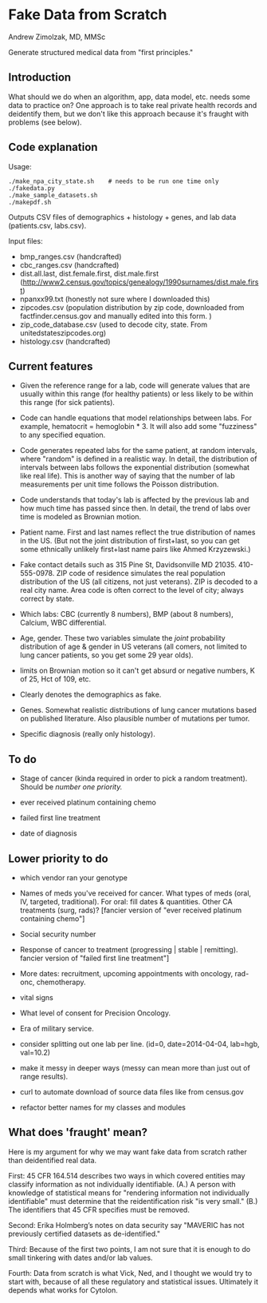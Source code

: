 Fake Data from Scratch
========================

Andrew Zimolzak, MD, MMSc

Generate structured medical data from "first principles."

Introduction
--------

What should we do when an algorithm, app, data model, etc. needs some
data to practice on? One approach is to take real private health
records and deidentify them, but we don't like this approach because
it's fraught with problems (see below).

Code explanation
---------

Usage:

    ./make_npa_city_state.sh    # needs to be run one time only
    ./fakedata.py
    ./make_sample_datasets.sh
    ./makepdf.sh

Outputs CSV files of demographics + histology + genes, and lab data
(patients.csv, labs.csv).

Input files:

* bmp_ranges.csv (handcrafted)
* cbc_ranges.csv (handcrafted)
* dist.all.last, dist.female.first, dist.male.first
  (http://www2.census.gov/topics/genealogy/1990surnames/dist.male.first)
* npanxx99.txt (honestly not sure where I downloaded this)
* zipcodes.csv (population distribution by zip code, downloaded from
  factfinder.census.gov and manually edited into this form. )
* zip_code_database.csv (used to decode city, state. From
  unitedstateszipcodes.org)
* histology.csv (handcrafted)

Current features
--------

* Given the reference range for a lab, code will generate values that
  are usually within this range (for healthy patients) or less likely
  to be within this range (for sick patients).

* Code can handle equations that model relationships between labs. For
  example, hematocrit = hemoglobin * 3. It will also add some
  "fuzziness" to any specified equation.

* Code generates repeated labs for the same patient, at random
  intervals, where "random" is defined in a realistic way. In detail,
  the distribution of intervals between labs follows the exponential
  distribution (somewhat like real life). This is another way of
  saying that the number of lab measurements per unit time follows the
  Poisson distribution.

* Code understands that today's lab is affected by the previous lab
  and how much time has passed since then. In detail, the trend of
  labs over time is modeled as Brownian motion.

* Patient name. First and last names reflect the true distribution of
  names in the US. (But not the joint distribution of first+last, so
  you can get some ethnically unlikely first+last name pairs like
  Ahmed Krzyzewski.)

* Fake contact details such as 315 Pine St, Davidsonville MD 21035.
  410-555-0978. ZIP code of residence simulates the real population
  distribution of the US (all citizens, not just veterans). ZIP is
  decoded to a real city name. Area code is often correct to the level
  of city; always correct by state.

* Which labs: CBC (currently 8 numbers), BMP (about 8 numbers),
  Calcium, WBC differential.

* Age, gender. These two variables simulate the *joint* probability
  distribution of age & gender in US veterans (all comers, not limited
  to lung cancer patients, so you get some 29 year olds).

* limits on Brownian motion so it can't get absurd or negative
  numbers, K of 25, Hct of 109, etc.

* Clearly denotes the demographics as fake.

* Genes. Somewhat realistic distributions of lung cancer mutations
  based on published literature. Also plausible number of mutations
  per tumor.

* Specific diagnosis (really only histology).

To do
--------

* Stage of cancer (kinda required in order to pick a random
  treatment). Should be _number one priority._

* ever received platinum containing chemo

* failed first line treatment

* date of diagnosis

Lower priority to do
--------

* which vendor ran your genotype

* Names of meds you've received for cancer. What types of meds (oral,
  IV, targeted, traditional). For oral: fill dates & quantities. Other
  CA treatments (surg, rads)? [fancier version of "ever received
  platinum containing chemo"]

* Social security number

* Response of cancer to treatment (progressing | stable | remitting).
  fancier version of "failed first line treatment"]

* More dates: recruitment, upcoming appointments with oncology,
  rad-onc, chemotherapy.

* vital signs

* What level of consent for Precision Oncology.

* Era of military service.

* consider splitting out one lab per line. (id=0, date=2014-04-04,
  lab=hgb, val=10.2)

* make it messy in deeper ways (messy can mean more than just out of
  range results).

* curl to automate download of source data files like from census.gov

* refactor better names for my classes and modules

What does 'fraught' mean?
--------

Here is my argument for why we may want fake data from scratch rather
than deidentified real data.

First: 45 CFR 164.514 describes two ways in which covered entities may
classify information as not individually identifiable. (A.) A person
with knowledge of statistical means for "rendering information not
individually identifiable" must determine that the reidentification
risk "is very small." (B.) The identifiers that 45 CFR specifies must
be removed.

Second: Erika Holmberg’s notes on data security say "MAVERIC has not
previously certified datasets as de-identified."

Third: Because of the first two points, I am not sure that it is
enough to do small tinkering with dates and/or lab values. 

Fourth: Data from scratch is what Vick, Ned, and I thought we would
try to start with, because of all these regulatory and statistical
issues. Ultimately it depends what works for Cytolon.
